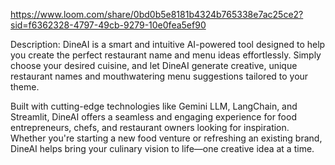 https://www.loom.com/share/0bd0b5e8181b4324b765338e7ac25ce2?sid=f6362328-4797-49cb-9279-10e0fea5ef90

Description:
DineAI is a smart and intuitive AI-powered tool designed to help you create the perfect restaurant name and menu ideas effortlessly. Simply choose your desired cuisine, and let DineAI generate creative, unique restaurant names and mouthwatering menu suggestions tailored to your theme.

Built with cutting-edge technologies like Gemini LLM, LangChain, and Streamlit, DineAI offers a seamless and engaging experience for food entrepreneurs, chefs, and restaurant owners looking for inspiration. Whether you're starting a new food venture or refreshing an existing brand, DineAI helps bring your culinary vision to life—one creative idea at a time.
